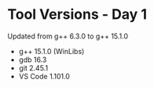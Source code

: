 # Tool Versions - Day 1

Updated from g++ 6.3.0 to g++ 15.1.0

- g++ 15.1.0  (WinLibs)
- gdb 16.3
- git 2.45.1
- VS Code 1.101.0